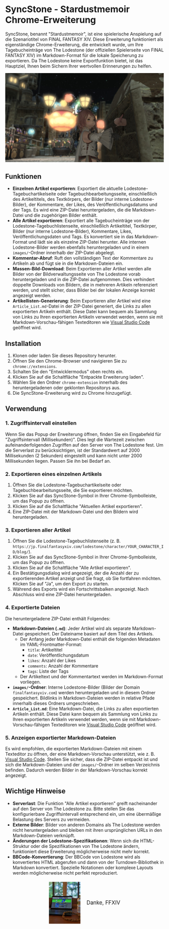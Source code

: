 # SyncStone - Stardustmemoir Chrome-Erweiterung

SyncStone, benannt "Stardustmemoir", ist eine spielerische Anspielung auf die Szenariotitel von FINAL FANTASY XIV. Diese Erweiterung funktioniert als eigenständige Chrome-Erweiterung, die entwickelt wurde, um Ihre Tagebucheinträge von The Lodestone (der offiziellen Spielerseite von FINAL FANTASY XIV) im Markdown-Format für die lokale Speicherung zu exportieren. Da The Lodestone keine Exportfunktion bietet, ist das Hauptziel, Ihnen beim Sichern Ihrer wertvollen Erinnerungen zu helfen.

<p align="center">
  <img src="28445b1c091759ab82531cc3a64b5ca7ced45c89.jpg" alt="kako-jun">
</p>

## Funktionen

*   **Einzelnen Artikel exportieren**: Exportiert die aktuelle Lodestone-Tagebuchartikelseite oder Tagebuchbearbeitungsseite, einschließlich des Artikeltitels, des Textkörpers, der Bilder (nur interne Lodestone-Bilder), der Kommentare, der Likes, des Veröffentlichungsdatums und der Tags. Es wird eine ZIP-Datei heruntergeladen, die die Markdown-Datei und die zugehörigen Bilder enthält.
*   **Alle Artikel exportieren**: Exportiert alle Tagebucheinträge von der Lodestone-Tagebuchlistenseite, einschließlich Artikeltitel, Textkörper, Bilder (nur interne Lodestone-Bilder), Kommentare, Likes, Veröffentlichungsdaten und Tags. Es konvertiert sie in das Markdown-Format und lädt sie als einzelne ZIP-Datei herunter. Alle internen Lodestone-Bilder werden ebenfalls heruntergeladen und in einem `images/`-Ordner innerhalb der ZIP-Datei abgelegt.
*   **Kommentar-Abruf**: Ruft den vollständigen Text der Kommentare zu Artikeln ab und fügt sie in die Markdown-Dateien ein.
*   **Massen-Bild-Download**: Beim Exportieren aller Artikel werden alle Bilder von der Bildverwaltungsseite von The Lodestone vorab heruntergeladen und in die ZIP-Datei aufgenommen. Dies verhindert doppelte Downloads von Bildern, die in mehreren Artikeln referenziert werden, und stellt sicher, dass Bilder bei der lokalen Anzeige korrekt angezeigt werden.
*   **Artikellisten-Generierung**: Beim Exportieren aller Artikel wird eine `Article_List.md`-Datei in der ZIP-Datei generiert, die Links zu allen exportierten Artikeln enthält. Diese Datei kann bequem als Sammlung von Links zu Ihren exportierten Artikeln verwendet werden, wenn sie mit Markdown-Vorschau-fähigen Texteditoren wie [Visual Studio Code](https://code.visualstudio.com/) geöffnet wird.

## Installation

1.  Klonen oder laden Sie dieses Repository herunter.
2.  Öffnen Sie den Chrome-Browser und navigieren Sie zu `chrome://extensions`.
3.  Schalten Sie den "Entwicklermodus" oben rechts ein.
4.  Klicken Sie auf die Schaltfläche "Entpackte Erweiterung laden".
5.  Wählen Sie den Ordner `chrome-extension` innerhalb des heruntergeladenen oder geklonten Repositorys aus.
6.  Die SyncStone-Erweiterung wird zu Chrome hinzugefügt.

## Verwendung

### 1. Zugriffsintervall einstellen

Wenn Sie das Popup der Erweiterung öffnen, finden Sie ein Eingabefeld für "Zugriffsintervall (Millisekunden)". Dies legt die Wartezeit zwischen aufeinanderfolgenden Zugriffen auf den Server von The Lodestone fest. Um die Serverlast zu berücksichtigen, ist der Standardwert auf 2000 Millisekunden (2 Sekunden) eingestellt und kann nicht unter 2000 Millisekunden liegen. Passen Sie ihn bei Bedarf an.

### 2. Exportieren eines einzelnen Artikels

1.  Öffnen Sie die Lodestone-Tagebuchartikelseite oder Tagebuchbearbeitungsseite, die Sie exportieren möchten.
2.  Klicken Sie auf das SyncStone-Symbol in Ihrer Chrome-Symbolleiste, um das Popup zu öffnen.
3.  Klicken Sie auf die Schaltfläche "Aktuellen Artikel exportieren".
4.  Eine ZIP-Datei mit der Markdown-Datei und den Bildern wird heruntergeladen.

### 3. Exportieren aller Artikel

1.  Öffnen Sie die Lodestone-Tagebuchlistenseite (z. B. `https://jp.finalfantasyxiv.com/lodestone/character/YOUR_CHARACTER_ID/blog/`).
2.  Klicken Sie auf das SyncStone-Symbol in Ihrer Chrome-Symbolleiste, um das Popup zu öffnen.
3.  Klicken Sie auf die Schaltfläche "Alle Artikel exportieren".
4.  Ein Bestätigungsdialog wird angezeigt, der die Anzahl der zu exportierenden Artikel anzeigt und Sie fragt, ob Sie fortfahren möchten. Klicken Sie auf "Ja", um den Export zu starten.
5.  Während des Exports wird ein Fortschrittsbalken angezeigt. Nach Abschluss wird eine ZIP-Datei heruntergeladen.

### 4. Exportierte Dateien

Die heruntergeladene ZIP-Datei enthält Folgendes:

*   **Markdown-Dateien (`.md`)**: Jeder Artikel wird als separate Markdown-Datei gespeichert. Der Dateiname basiert auf dem Titel des Artikels.
    *   Der Anfang jeder Markdown-Datei enthält die folgenden Metadaten im YAML-Frontmatter-Format:
        *   `title`: Artikeltitel
        *   `date`: Veröffentlichungsdatum
        *   `likes`: Anzahl der Likes
        *   `comments`: Anzahl der Kommentare
        *   `tags`: Liste der Tags
    *   Der Artikeltext und der Kommentartext werden im Markdown-Format vorliegen.
*   **`images/`-Ordner**: Interne Lodestone-Bilder (Bilder der Domain `finalfantasyxiv.com`) werden heruntergeladen und in diesem Ordner gespeichert. Bildlinks in Markdown-Dateien werden in relative Pfade innerhalb dieses Ordners umgeschrieben.
*   **`Article_List.md`**: Eine Markdown-Datei, die Links zu allen exportierten Artikeln enthält. Diese Datei kann bequem als Sammlung von Links zu Ihren exportierten Artikeln verwendet werden, wenn sie mit Markdown-Vorschau-fähigen Texteditoren wie [Visual Studio Code](https://code.visualstudio.com/) geöffnet wird.

### 5. Anzeigen exportierter Markdown-Dateien

Es wird empfohlen, die exportierten Markdown-Dateien mit einem Texteditor zu öffnen, der eine Markdown-Vorschau unterstützt, wie z. B. [Visual Studio Code](https://code.visualstudio.com/). Stellen Sie sicher, dass die ZIP-Datei entpackt ist und sich die Markdown-Dateien und der `images/`-Ordner im selben Verzeichnis befinden. Dadurch werden Bilder in der Markdown-Vorschau korrekt angezeigt.

## Wichtige Hinweise

*   **Serverlast**: Die Funktion "Alle Artikel exportieren" greift nacheinander auf den Server von The Lodestone zu. Bitte stellen Sie das konfigurierbare Zugriffsintervall entsprechend ein, um eine übermäßige Belastung des Servers zu vermeiden.
*   **Externe Bilder**: Bilder von anderen Domains als The Lodestone werden nicht heruntergeladen und bleiben mit ihren ursprünglichen URLs in den Markdown-Dateien verknüpft.
*   **Änderungen der Lodestone-Spezifikationen**: Wenn sich die HTML-Struktur oder die Spezifikationen von The Lodestone ändern, funktioniert diese Erweiterung möglicherweise nicht mehr korrekt.
*   **BBCode-Konvertierung**: Der BBCode von Lodestone wird als konvertiertes HTML abgerufen und dann von der Turndown-Bibliothek in Markdown konvertiert. Spezielle Notationen oder komplexe Layouts werden möglicherweise nicht perfekt reproduziert.

<div style="display:flex; justify-content:center; align-items:center; margin-top: 20px;">
  <img src="e6486e2b222ab797036f2c3b5bc9d4d850d052d9.jpg" alt="Thank you FFXIV" width="100" style="margin-right: 20px;">
  <div style="text-align:center;">
    <p style="margin:0; padding:0; font-size:1.2em;">Danke, FFXIV</p>
  </div>
</div>